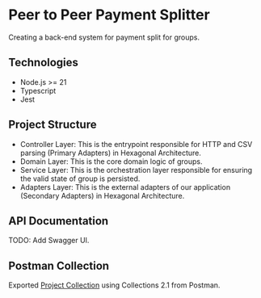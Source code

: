 # Peer to Peer Payment Splitter
Creating a back-end system for payment split for groups.

## Technologies
- Node.js >= 21
- Typescript
- Jest

## Project Structure
- Controller Layer: This is the entrypoint responsible for HTTP and CSV parsing (Primary Adapters) in Hexagonal Architecture.
- Domain Layer: This is the core domain logic of groups.
- Service Layer: This is the orchestration layer responsible for ensuring the valid state of group is persisted.
- Adapters Layer: This is the external adapters of our application (Secondary Adapters) in Hexagonal Architecture.

## API Documentation
TODO: Add Swagger UI.

## Postman Collection
Exported [Project Collection](./docs/payment-splitter.postman_collection.json) using Collections 2.1 from Postman.